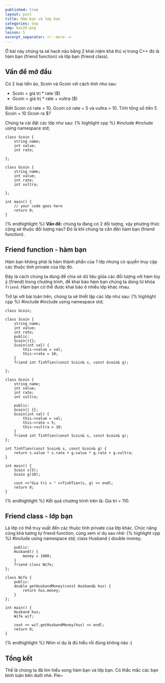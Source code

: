 ```yaml
---
published: true
layout: post
title: Hàm bạn và lớp bạn
categories: oop
img: bai26.png
lesson: 5
excerpt_separator: <!--more-->
---
```

Ở bài này chúng ta sẽ hack não bằng 2 khái niệm khá thú vị trong C++ đó là hàm bạn (friend function) và lớp bạn (friend class). <!--more-->
## Vấn đề mở đầu
Có 2 loại tiền ảo, Scoin và Gcoin với cách tính như sau:
- Scoin = giá trị * rate ($)
- Gcoin = giá trị * rate + vultra ($)

Biết Scoin có rate = 10, Gcoin có rate = 5 và vultra = 10.
Tính tổng số tiền 5 Scoin + 10 Gcoin ra $?

Chúng ta cài đặt các lớp như sau:
{% highlight cpp %}
    #include <iostream>
    #include <string>
    using namespace std;
     
    class Scoin {
    	string name;
    	int value;
    	int rate;
     
    };
     
    class Gcoin {
    	string name;
    	int value;
    	int rate;
    	int vultra;
     
    };
     
    int main() {
    	// your code goes here
    	return 0;
    }
{% endhighlight %}
**Vấn đề:** chúng ta đang có 2 đối tượng, vậy phương thức cộng sẽ thuộc đối tượng nào? Đó là khi chúng ta cần đến hàm bạn (friend function).

## Friend function - hàm bạn
Hàm bạn không phải là hàm thành phần của 1 lớp nhưng có quyền truy cập các thuộc tính private của lớp đó.

Đây là cách chúng ta dùng để chia sẻ dữ liệu giữa các đối tượng với hàm tùy ý (friend) trong chương trình, để khai báo hàm bạn chúng ta dùng từ khóa ``friend``. Hàm bạn có thể được khai báo ở nhiều lớp khác nhau.

Trở lại với bài toán trên, chúng ta sẽ thiết lập các lớp như sau:
{% highlight cpp %}
    #include <iostream>
    #include <string>
    using namespace std;
     
    class Gcoin;
     
    class Scoin {
    	string name;
    	int value;
    	int rate;
    	public:
    	Scoin(){};
    	Scoin(int val) {
    		this->value = val;
    		this->rate = 10;
    	}
    	friend int TinhTien(const Scoin& s, const Gcoin& g);
     
    };
     
    class Gcoin {
    	string name;
    	int value;
    	int rate;
    	int vultra;
     
    	public:
    	Gcoin() {};
    	Gcoin(int val) {
    		this->value = val;
    		this->rate = 5;
    		this->vultra = 10;
    	}
    	friend int TinhTien(const Scoin& s, const Gcoin& g);
    };
     
    int TinhTien(const Scoin& s, const Gcoin& g) {
    	return s.value * s.rate + g.value * g.rate + g.vultra;
    }
     
    int main() {
    	Scoin s(5);
    	Gcoin g(10);
     
    	cout <<"Gia tri = " <<TinhTien(s, g) << endl;
    	return 0;
    }
{% endhighlight %}
Kết quả chương trình trên là: Gia tri = 110.
## Friend class - lớp bạn
Là lớp có thể truy xuất đến các thuộc tính private của lớp khác. Chức năng cũng khá tương tự friend function, cùng xem ví dụ sau nhé:
{% highlight cpp %}
    #include <iostream>
    using namespace std;
    class Husband {
    	double money;
     
    	public:
    	Husband() {
    		money = 1000;
    	}
    	friend class Wife;
    };
     
    class Wife {
    	public:
    	double getHusbandMoney(const Husband& hus) {
    		return hus.money;
    	}
    };
     
    int main() {
    	Husband hus;
    	Wife wif;
     
    	cout << wif.getHusbandMoney(hus) << endl;
    	return 0;
    }
{% endhighlight %}
Nhìn ví dụ là đủ hiểu rồi đúng không nào :)
## Tổng kết
Thế là chúng ta đã tìm hiểu xong hàm bạn và lớp bạn. Có thắc mắc các bạn bình luận bên dưới nhé. Pie~
